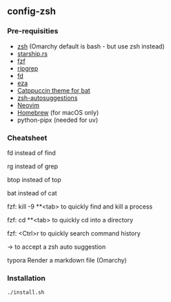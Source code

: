 ## config-zsh

### Pre-requisities
- [zsh](https://www.zsh.org/) (Omarchy default is bash - but use zsh instead)
- [starship.rs](https://starship.rs/)
- [fzf](https://github.com/junegunn/fzf)
- [ripgrep](https://github.com/BurntSushi/ripgrep)
- [fd](https://github.com/sharkdp/fd)
- [eza](https://github.com/eza-community/eza)
- [Catppuccin theme for bat](https://github.com/catppuccin/bat)
- [zsh-autosuggestions](https://github.com/zsh-users/zsh-autosuggestions)
- [Neovim](https://neovim.io)
- [Homebrew](https://brew.sh) (for macOS only)
- python-pipx (needed for uv)

### Cheatsheet

fd instead of find

rg instead of grep

btop instead of top

bat instead of cat

fzf: kill -9 \*\*\<tab\> to quickly find and kill a process

fzf: cd \*\*\<tab\> to quickly cd into a directory

fzf: \<Ctrl\>r to quickly search command history

&rarr; to accept a zsh auto suggestion

typora Render a markdown file (Omarchy)

### Installation 

    ./install.sh

